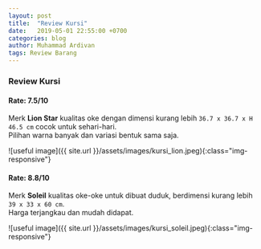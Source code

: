 ```yaml
---
layout: post
title:  "Review Kursi"
date:   2019-05-01 22:55:00 +0700
categories: blog
author: Muhammad Ardivan
tags: Review Barang
---
```


### Review Kursi

#### Rate: 7.5/10
Merk **Lion Star** kualitas oke dengan dimensi kurang lebih `36.7 x 36.7 x H 46.5 cm` cocok untuk sehari-hari.<br>
Pilihan warna banyak dan variasi bentuk sama saja.

![useful image]({{ site.url }}/assets/images/kursi_lion.jpeg){:class="img-responsive"}


#### Rate: 8.8/10
Merk **Soleil** kualitas oke-oke untuk dibuat duduk, berdimensi kurang lebih `39 x 33 x 60 cm`. <br>
Harga terjangkau dan mudah didapat.

![useful image]({{ site.url }}/assets/images/kursi_soleil.jpeg){:class="img-responsive"}
